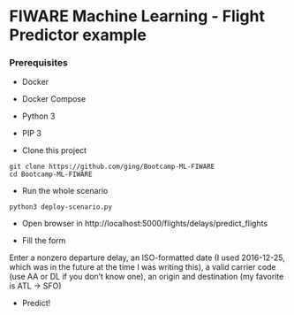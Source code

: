 # FIWARE Machine Learning - Flight Predictor example

### Prerequisites

* Docker
* Docker Compose
* Python 3
* PIP 3

* Clone this project
```shell
git clone https://github.com/ging/Bootcamp-ML-FIWARE
cd Bootcamp-ML-FIWARE
```

* Run the whole scenario
```shell
python3 deploy-scenario.py
```

* Open browser in http://localhost:5000/flights/delays/predict_flights

* Fill the form 

Enter a nonzero departure delay, an ISO-formatted date (I used 2016-12-25, which was in the future at the time I was writing this), a valid carrier code (use AA or DL if you don’t know one), an origin and destination (my favorite is ATL → SFO)

* Predict!
